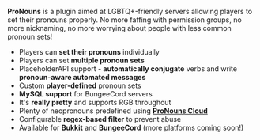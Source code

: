 **ProNouns** is a plugin aimed at LGBTQ+-friendly servers allowing players to set their pronouns properly. No more faffing with permission groups, no more nicknaming, no more worrying about people with less common pronoun sets!

- Players can **set their pronouns** individually
- Players can set **multiple pronoun sets**
- PlaceholderAPI support - **automatically conjugate** verbs and write **pronoun-aware automated messages**
- Custom **player-defined** pronoun sets
- **MySQL support** for BungeeCord servers
- It's **really pretty** and supports RGB throughout
- Plenty of neopronouns predefined using **[ProNouns Cloud](https://pn.lucypoulton.net)**
- Configurable **regex-based filter** to prevent abuse
- Available for **Bukkit** and **BungeeCord** (more platforms coming soon!)

